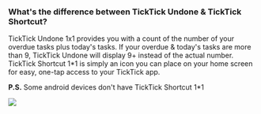 ### What's the difference between TickTick Undone & TickTick Shortcut?

TickTick Undone 1x1 provides you with a count of the number of your overdue tasks plus today's tasks. If your overdue & today's tasks are more than 9, TickTick Undone will display 9+ instead of the actual number. TickTick Shortcut 1*1 is simply an icon you can place on your home screen for easy, one-tap access to your TickTick app.

**P.S.** Some android devices don't have TickTick Shortcut 1*1

![](../../../images/ticktick-android-app/widget/3.6.5.png)


